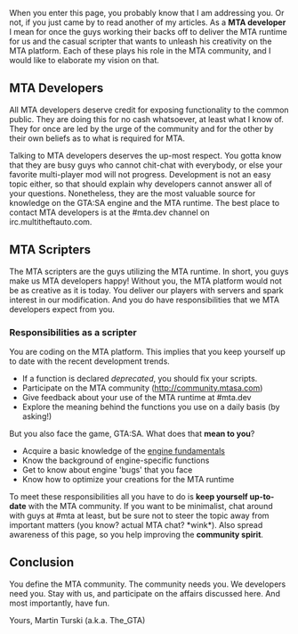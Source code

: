 When you enter this page, you probably know that I am addressing you. Or not, if you just came by to read another of my articles. As a **MTA developer** I mean for once the guys working their backs off to deliver the MTA runtime for us and the casual scripter that wants to unleash his creativity on the MTA platform. Each of these plays his role in the MTA community, and I would like to elaborate my vision on that.

MTA Developers
--------------

All MTA developers deserve credit for exposing functionality to the common public. They are doing this for no cash whatsoever, at least what I know of. They for once are led by the urge of the community and for the other by their own beliefs as to what is required for MTA.

Talking to MTA developers deserves the up-most respect. You gotta know that they are busy guys who cannot chit-chat with everybody, or else your favorite multi-player mod will not progress. Development is not an easy topic either, so that should explain why developers cannot answer all of your questions. Nonetheless, they are the most valuable source for knowledge on the GTA:SA engine and the MTA runtime. The best place to contact MTA developers is at the \#mta.dev channel on irc.multitheftauto.com.

MTA Scripters
-------------

The MTA scripters are the guys utilizing the MTA runtime. In short, you guys make us MTA developers happy! Without you, the MTA platform would not be as creative as it is today. You deliver our players with servers and spark interest in our modification. And you do have responsibilities that we MTA developers expect from you.

### Responsibilities as a scripter

You are coding on the MTA platform. This implies that you keep yourself up to date with the recent development trends.

-   If a function is declared *deprecated*, you should fix your scripts.
-   Participate on the MTA community (http://community.mtasa.com)
-   Give feedback about your use of the MTA runtime at \#mta.dev
-   Explore the meaning behind the functions you use on a daily basis (by asking!)

But you also face the game, GTA:SA. What does that **mean to you**?

-   Acquire a basic knowledge of the [engine fundamentals](/GTA:SA_Engine_Research.md "wikilink")
-   Know the background of engine-specific functions
-   Get to know about engine 'bugs' that you face
-   Know how to optimize your creations for the MTA runtime

To meet these responsibilities all you have to do is **keep yourself up-to-date** with the MTA community. If you want to be minimalist, chat around with guys at \#mta at least, but be sure not to steer the topic away from important matters (you know? actual MTA chat? \*wink\*). Also spread awareness of this page, so you help improving the **community spirit**.

Conclusion
----------

You define the MTA community. The community needs you. We developers need you. Stay with us, and participate on the affairs discussed here. And most importantly, have fun.

Yours, Martin Turski (a.k.a. The\_GTA)
